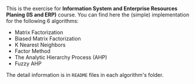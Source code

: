 This is the exercise for **Information System and Enterprise Resources Planing (IS and ERP)** course. You can find here the (simple) implementation for the following 6 algorithms:
* Matrix Factorization
* Biased Matrix Factorization
* K Nearest Neighbors
* Factor Method
* The Analytic Hierarchy Process (AHP)
* Fuzzy AHP

The detail information is in `README` files in each algorithm's folder.
